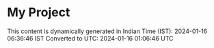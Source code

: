 # My Project

This content is dynamically generated in Indian Time (IST): 2024-01-16 06:36:46 IST
Converted to UTC: 2024-01-16 01:06:46 UTC

